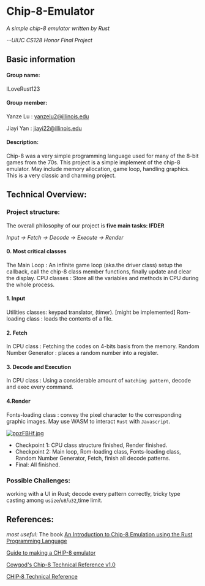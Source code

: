 # Chip-8-Emulator
*A simple chip-8 emulator written by Rust*

*--UIUC CS128 Honor Final Project*

## Basic information
#### Group name: 
ILoveRust123
#### Group member: 
Yanze Lu : yanzelu2@illinois.edu

Jiayi Yan :  jiayi22@illinois.edu
#### Description: 
Chip-8 was a very simple programming language used for many of the 8-bit games from the 70s. This project is a simple implement of the chip-8 emulator. May include memory allocation, game loop, handling graphics. This is a very classic and charming project.
## Technical Overview: 
### Project structure:

The overall philosophy of our project is **five main tasks: IFDER**

*Input -> Fetch -> Decode -> Execute -> Render*

#### 0. Most critical classes
The Main Loop : An infinite game loop (aka.the driver class) setup the callback, call the chip-8 class member functions, finally update and clear the display.
CPU classes : Store all the variables and methods in CPU during the whole process.
#### 1. Input 
Utilities classes: keypad translator, (timer). 
[might be implemented] Rom-loading class : loads the contents of a file. 

#### 2. Fetch
In CPU class : Fetching the codes on 4-bits basis from the memory.
Random Number Generator : places a random number into a register.

#### 3. Decode and Execution
In CPU class : Using a considerable amount of `matching pattern`, decode and exec every command.

#### 4.Render
Fonts-loading class : convey the pixel character to the corresponding graphic images.
May use WASM to interact `Rust` with `Javascript`.

[![ppzFBHf.jpg](https://s1.ax1x.com/2023/04/14/ppzFBHf.jpg)](https://imgse.com/i/ppzFBHf)

- Checkpoint 1: CPU class structure finished, Render finished.
- Checkpoint 2: Main loop, Rom-loading class, Fonts-loading class, Random Number Generator, Fetch, finish all decode patterns.
- Final: All finished.
### Possible Challenges:
 working with a UI in Rust; decode every pattern correctly, tricky type casting among `usize`/`u8`/`u32`,time limit.
## References: 
_most useful:_ The book [An Introduction to Chip-8 Emulation using the Rust Programming Language](https://aquova.net/chip8/chip8.pdf)

[Guide to making a CHIP-8 emulator](https://tobiasvl.github.io/blog/write-a-chip-8-emulator/)

[Cowgod's Chip-8 Technical Reference v1.0](http://devernay.free.fr/hacks/chip8/C8TECH10.HTM#memmap)

[CHIP‐8 Technical Reference](https://github.com/mattmikolay/chip-8/wiki/CHIP%E2%80%908-Technical-Reference)
